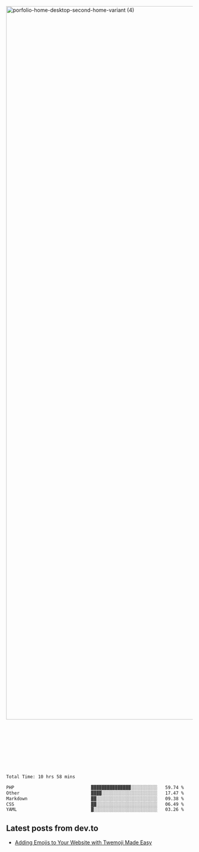 <img width="1920" alt="porfolio-home-desktop-second-home-variant (4)" src="https://user-images.githubusercontent.com/44812120/231556360-1ee1d327-1a45-4bda-a93d-dd32a34149e4.png">
 
 
 
 
 
 <br><br><br><br><br><br><br>
<!--START_SECTION:waka-->

```txt
Total Time: 10 hrs 58 mins

PHP                             ▓▓▓▓▓▓▓▓▓▓▓▓▓▓▓░░░░░░░░░░   59.74 %
Other                           ▓▓▓▓░░░░░░░░░░░░░░░░░░░░░   17.47 %
Markdown                        ▓▓░░░░░░░░░░░░░░░░░░░░░░░   09.38 %
CSS                             ▓▓░░░░░░░░░░░░░░░░░░░░░░░   06.49 %
YAML                            ▓░░░░░░░░░░░░░░░░░░░░░░░░   03.26 %
```

<!--END_SECTION:waka-->

## Latest posts from dev.to
<!-- MEDIUM-STORY-LIST:START -->
- [Adding Emojis to Your Website with Twemoji Made Easy](https://dev.to/danielsebesta/adding-emojis-to-your-website-with-twemoji-made-easy-mc8)
<!-- MEDIUM-STORY-LIST:END -->

